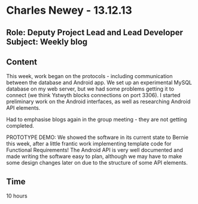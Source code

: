 Charles Newey - 13.12.13
===============
Role: Deputy Project Lead and Lead Developer
Subject: Weekly blog
---------------

Content
-------
This week, work began on the protocols - including communication between the database and Android app. We set up an experimental MySQL database on my web server, but we had some problems getting it to connect (we think Ystwyth blocks connections on port 3306). I started preliminary work on the Android interfaces, as well as researching Android API elements.

Had to emphasise blogs again in the group meeting - they are not getting completed.

PROTOTYPE DEMO:
We showed the software in its current state to Bernie this week, after a little frantic work implementing template code for Functional Requirements! The Android API is very well documented and made writing the software easy to plan, although we may have to make some design changes later on due to the structure of some API elements.

Time
----
10 hours
